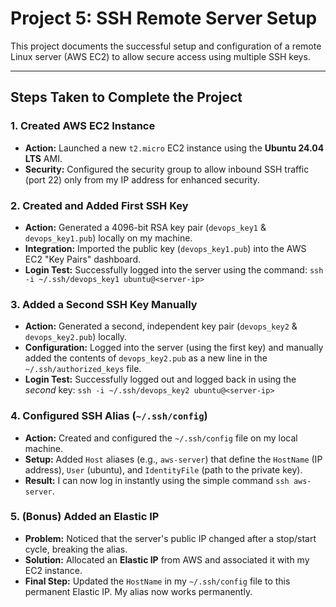 # Project 5: SSH Remote Server Setup

This project documents the successful setup and configuration of a remote Linux server (AWS EC2) to allow secure access using multiple SSH keys.

---

## Steps Taken to Complete the Project

### 1. Created AWS EC2 Instance
* **Action:** Launched a new `t2.micro` EC2 instance using the **Ubuntu 24.04 LTS** AMI.
* **Security:** Configured the security group to allow inbound SSH traffic (port 22) only from my IP address for enhanced security.

### 2. Created and Added First SSH Key
* **Action:** Generated a 4096-bit RSA key pair (`devops_key1` & `devops_key1.pub`) locally on my machine.
* **Integration:** Imported the public key (`devops_key1.pub`) into the AWS EC2 "Key Pairs" dashboard.
* **Login Test:** Successfully logged into the server using the command:
    `ssh -i ~/.ssh/devops_key1 ubuntu@<server-ip>`

### 3. Added a Second SSH Key Manually
* **Action:** Generated a second, independent key pair (`devops_key2` & `devops_key2.pub`) locally.
* **Configuration:** Logged into the server (using the first key) and manually added the contents of `devops_key2.pub` as a new line in the `~/.ssh/authorized_keys` file.
* **Login Test:** Successfully logged out and logged back in using the *second* key:
    `ssh -i ~/.ssh/devops_key2 ubuntu@<server-ip>`

### 4. Configured SSH Alias (`~/.ssh/config`)
* **Action:** Created and configured the `~/.ssh/config` file on my local machine.
* **Setup:** Added `Host` aliases (e.g., `aws-server`) that define the `HostName` (IP address), `User` (ubuntu), and `IdentityFile` (path to the private key).
* **Result:** I can now log in instantly using the simple command `ssh aws-server`.

### 5. (Bonus) Added an Elastic IP
* **Problem:** Noticed that the server's public IP changed after a stop/start cycle, breaking the alias.
* **Solution:** Allocated an **Elastic IP** from AWS and associated it with my EC2 instance.
* **Final Step:** Updated the `HostName` in my `~/.ssh/config` file to this permanent Elastic IP. My alias now works permanently.







